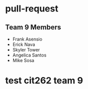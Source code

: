 # pull-request

Team 9 Members
-----------
* Frank Asensio
* Erick Nava
* Skyler Tower
* Angelica Santos
* Mike Sosa

# test cit262 team 9
